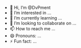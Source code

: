 - 👋 Hi, I’m @DvPment
- 👀 I’m interested in ...
- 🌱 I’m currently learning ...
- 💞️ I’m looking to collaborate on ...
- 📫 How to reach me ...
- 😄 Pronouns: ...
- ⚡ Fun fact: ...

<!---
DvPment/DvPment is a ✨ special ✨ repository because its `README.md` (this file) appears on your GitHub profile.
You can click the Preview link to take a look at your changes.
--->
